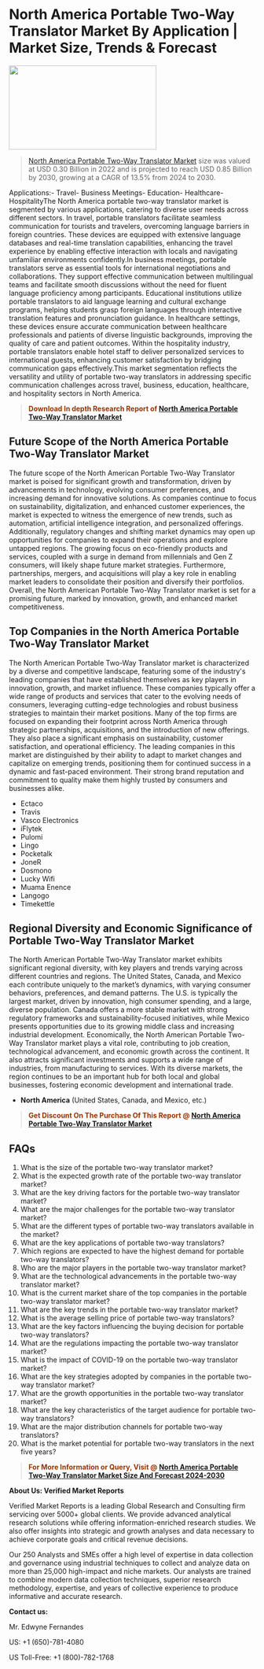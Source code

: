 <p><h1>North America Portable Two-Way Translator Market By Application | Market Size, Trends & Forecast</h1><p><img class="aligncenter size-medium wp-image-105565" src="https://ffe5etoiles.com/wp-content/uploads/2025/01/MST7-300x171.png" alt="" width="300" height="171" /></p><blockquote><p><a href="https://www.verifiedmarketreports.com/download-sample/?rid=351180&utm_source=Github-NA&utm_medium=385" target="_blank">North America Portable Two-Way Translator Market</a> size was valued at USD 0.30 Billion in 2022 and is projected to reach USD 0.85 Billion by 2030, growing at a CAGR of 13.5% from 2024 to 2030.</p></blockquote>Applications:- Travel- Business Meetings- Education- Healthcare- HospitalityThe North America portable two-way translator market is segmented by various applications, catering to diverse user needs across different sectors. In travel, portable translators facilitate seamless communication for tourists and travelers, overcoming language barriers in foreign countries. These devices are equipped with extensive language databases and real-time translation capabilities, enhancing the travel experience by enabling effective interaction with locals and navigating unfamiliar environments confidently.In business meetings, portable translators serve as essential tools for international negotiations and collaborations. They support effective communication between multilingual teams and facilitate smooth discussions without the need for fluent language proficiency among participants. Educational institutions utilize portable translators to aid language learning and cultural exchange programs, helping students grasp foreign languages through interactive translation features and pronunciation guidance. In healthcare settings, these devices ensure accurate communication between healthcare professionals and patients of diverse linguistic backgrounds, improving the quality of care and patient outcomes. Within the hospitality industry, portable translators enable hotel staff to deliver personalized services to international guests, enhancing customer satisfaction by bridging communication gaps effectively.This market segmentation reflects the versatility and utility of portable two-way translators in addressing specific communication challenges across travel, business, education, healthcare, and hospitality sectors in North America.</p><blockquote><p><span style="color: #993300;"><strong>Download In depth Research Report of <a href="https://www.verifiedmarketreports.com/download-sample/?rid=351180&utm_source=Github-NA&utm_medium=385">North America Portable Two-Way Translator Market</a></strong></span></p></blockquote><h2>Future Scope of the North America Portable Two-Way Translator Market</h2><p>The future scope of the North American Portable Two-Way Translator market is poised for significant growth and transformation, driven by advancements in technology, evolving consumer preferences, and increasing demand for innovative solutions. As companies continue to focus on sustainability, digitalization, and enhanced customer experiences, the market is expected to witness the emergence of new trends, such as automation, artificial intelligence integration, and personalized offerings. Additionally, regulatory changes and shifting market dynamics may open up opportunities for companies to expand their operations and explore untapped regions. The growing focus on eco-friendly products and services, coupled with a surge in demand from millennials and Gen Z consumers, will likely shape future market strategies. Furthermore, partnerships, mergers, and acquisitions will play a key role in enabling market leaders to consolidate their position and diversify their portfolios. Overall, the North American Portable Two-Way Translator market is set for a promising future, marked by innovation, growth, and enhanced market competitiveness.</p><h2>Top Companies in the North America Portable Two-Way Translator Market</h2><p>The North American Portable Two-Way Translator market is characterized by a diverse and competitive landscape, featuring some of the industry's leading companies that have established themselves as key players in innovation, growth, and market influence. These companies typically offer a wide range of products and services that cater to the evolving needs of consumers, leveraging cutting-edge technologies and robust business strategies to maintain their market positions. Many of the top firms are focused on expanding their footprint across North America through strategic partnerships, acquisitions, and the introduction of new offerings. They also place a significant emphasis on sustainability, customer satisfaction, and operational efficiency. The leading companies in this market are distinguished by their ability to adapt to market changes and capitalize on emerging trends, positioning them for continued success in a dynamic and fast-paced environment. Their strong brand reputation and commitment to quality make them highly trusted by consumers and businesses alike.</p><p><ul><li>Ectaco </li><li> Travis </li><li> Vasco Electronics </li><li> iFlytek </li><li> Pulomi </li><li> Lingo </li><li> Pocketalk </li><li> JoneR </li><li> Dosmono </li><li> Lucky Wifi </li><li> Muama Enence </li><li> Langogo </li><li> Timekettle</li></ul></p><h2>Regional Diversity and Economic Significance of Portable Two-Way Translator Market</h2><p>The North American Portable Two-Way Translator market exhibits significant regional diversity, with key players and trends varying across different countries and regions. The United States, Canada, and Mexico each contribute uniquely to the market’s dynamics, with varying consumer behaviors, preferences, and demand patterns. The U.S. is typically the largest market, driven by innovation, high consumer spending, and a large, diverse population. Canada offers a more stable market with strong regulatory frameworks and sustainability-focused initiatives, while Mexico presents opportunities due to its growing middle class and increasing industrial development. Economically, the North American Portable Two-Way Translator market plays a vital role, contributing to job creation, technological advancement, and economic growth across the continent. It also attracts significant investments and supports a wide range of industries, from manufacturing to services. With its diverse markets, the region continues to be an important hub for both local and global businesses, fostering economic development and international trade.</p><ul> <li><strong>North America</strong> (United States, Canada, and Mexico, etc.)</li></ul><blockquote><p><span style="color: #993300;"><strong>Get Discount On The Purchase Of This Report @ <a href="https://www.verifiedmarketreports.com/ask-for-discount/?rid=351180&utm_source=Github-NA&utm_medium=385">North America Portable Two-Way Translator Market</a></strong></span></p></blockquote><h2>FAQs</h2><p><ol> <li>What is the size of the portable two-way translator market?</div><div></li> <li>What is the expected growth rate of the portable two-way translator market?</div><div></li> <li>What are the key driving factors for the portable two-way translator market?</div><div></li> <li>What are the major challenges for the portable two-way translator market?</div><div></li> <li>What are the different types of portable two-way translators available in the market?</div><div></li> <li>What are the key applications of portable two-way translators?</div><div></li> <li>Which regions are expected to have the highest demand for portable two-way translators?</div><div></li> <li>Who are the major players in the portable two-way translator market?</div><div></li> <li>What are the technological advancements in the portable two-way translator market?</div><div></li> <li>What is the current market share of the top companies in the portable two-way translator market?</div><div></li> <li>What are the key trends in the portable two-way translator market?</div><div></li> <li>What is the average selling price of portable two-way translators?</div><div></li> <li>What are the key factors influencing the buying decision for portable two-way translators?</div><div></li> <li>What are the regulations impacting the portable two-way translator market?</div><div></li> <li>What is the impact of COVID-19 on the portable two-way translator market?</div><div></li> <li>What are the key strategies adopted by companies in the portable two-way translator market?</div><div></li> <li>What are the growth opportunities in the portable two-way translator market?</div><div></li> <li>What are the key characteristics of the target audience for portable two-way translators?</div><div></li> <li>What are the major distribution channels for portable two-way translators?</div><div></li> <li>What is the market potential for portable two-way translators in the next five years?</div><div></li></ol></p><blockquote><p><span style="color: #993300;"><strong>For More Information or Query, Visit @ <a href="https://www.verifiedmarketreports.com/product/portable-two-way-translator-market/">North America Portable Two-Way Translator Market Size And Forecast 2024-2030</a></strong></span></p></blockquote><p><strong>About Us: Verified Market Reports</strong></p><p>Verified Market Reports is a leading Global Research and Consulting firm servicing over 5000+ global clients. We provide advanced analytical research solutions while offering information-enriched research studies. We also offer insights into strategic and growth analyses and data necessary to achieve corporate goals and critical revenue decisions.</p><p>Our 250 Analysts and SMEs offer a high level of expertise in data collection and governance using industrial techniques to collect and analyze data on more than 25,000 high-impact and niche markets. Our analysts are trained to combine modern data collection techniques, superior research methodology, expertise, and years of collective experience to produce informative and accurate research.</p><p><strong>Contact us:</strong></p><p>Mr. Edwyne Fernandes</p><p>US: +1 (650)-781-4080</p><p>US Toll-Free: +1 (800)-782-1768</p>
